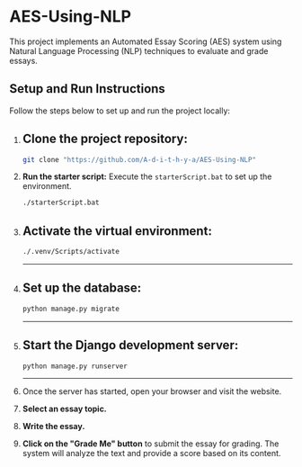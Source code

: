 # AES-Using-NLP

This project implements an Automated Essay Scoring (AES) system using Natural Language Processing (NLP) techniques to evaluate and grade essays.

## Setup and Run Instructions

Follow the steps below to set up and run the project locally:

1. ## **Clone the project repository:**

    ```bash
    git clone "https://github.com/A-d-i-t-h-y-a/AES-Using-NLP"
    ```

2. **Run the starter script:**
   Execute the `starterScript.bat` to set up the environment.

    ```bash
    ./starterScript.bat
    ```

3. ## **Activate the virtual environment:**

    ```bash
    ./.venv/Scripts/activate
    ```

    ***

4. ## **Set up the database:**

    ```bash
    python manage.py migrate
    ```

    ***

5. ## **Start the Django development server:**

    ```bash
    python manage.py runserver
    ```

    ***

6. Once the server has started, open your browser and visit the website.

7. **Select an essay topic.**

8. **Write the essay.**

9. **Click on the "Grade Me" button** to submit the essay for grading. The system will analyze the text and provide a score based on its content.

```

```
